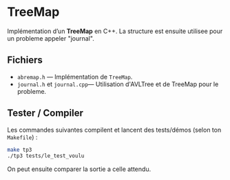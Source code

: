 # TreeMap

Implémentation d’un **TreeMap** en C++.
La structure est ensuite utilisee pour un probleme appeler "journal".

## Fichiers
- `abremap.h` — Implémentation de `TreeMap`.
- `journal.h` et `journal.cpp`— Utilisation d'AVLTree et de TreeMap pour le probleme.

## Tester / Compiler
Les commandes suivantes compilent et lancent des tests/démos (selon ton `Makefile`) :
```bash
make tp3
./tp3 tests/le_test_voulu

```
On peut ensuite comparer la sortie a celle attendu.
